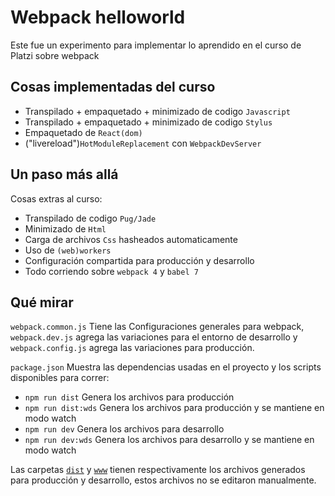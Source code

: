 # Webpack helloworld

Este fue un experimento para implementar lo aprendido en el curso de Platzi sobre webpack

## Cosas implementadas del curso

* Transpilado + empaquetado + minimizado de codigo `Javascript`
* Transpilado + empaquetado + minimizado de codigo `Stylus`
* Empaquetado de `React(dom)`
* ("livereload")`HotModuleReplacement` con `WebpackDevServer`

## Un paso más allá

Cosas extras al curso:

* Transpilado de codigo `Pug/Jade`
* Minimizado de `Html`
* Carga de archivos `Css` hasheados automaticamente
* Uso de `(web)workers`
* Configuración compartida para producción y desarrollo
* Todo corriendo sobre `webpack 4` y `babel 7`

## Qué mirar

`webpack.common.js` Tiene las Configuraciones generales para webpack, `webpack.dev.js` agrega las variaciones para el entorno de desarrollo y `webpack.config.js` agrega las variaciones para producción.

`package.json` Muestra las dependencias usadas en el proyecto y los scripts disponibles para correr:
* `npm run dist` Genera los archivos para producción
* `npm run dist:wds` Genera los archivos para producción y se mantiene en modo watch
* `npm run dev` Genera los archivos para desarrollo
* `npm run dev:wds` Genera los archivos para desarrollo y se mantiene en modo watch

Las carpetas [`dist`](https://github.com/DFOXpro/webpack_helloworld/tree/master/dist) y [`www`](https://github.com/DFOXpro/webpack_helloworld/tree/master/www) tienen respectivamente los archivos generados para producción y desarrollo, estos archivos no se editaron manualmente.
